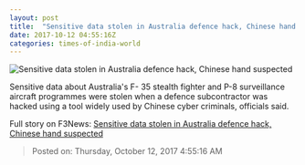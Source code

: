 ```yaml
---
layout: post
title:  "Sensitive data stolen in Australia defence hack, Chinese hand suspected"
date: 2017-10-12 04:55:16Z
categories: times-of-india-world
---
```


![Sensitive data stolen in Australia defence hack, Chinese hand suspected](https://static.toiimg.com/photo/msid-47529300/47529300.jpg)

Sensitive data about Australia's F- 35 stealth fighter and P-8 surveillance aircraft programmes were stolen when a defence subcontractor was hacked using a tool widely used by Chinese cyber criminals, officials said.


Full story on F3News: [Sensitive data stolen in Australia defence hack, Chinese hand suspected](http://www.f3nws.com/n/mrhYZE)

> Posted on: Thursday, October 12, 2017 4:55:16 AM
